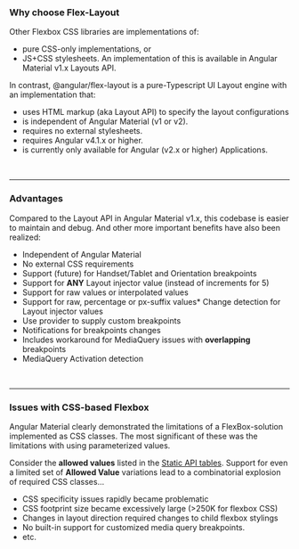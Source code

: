 ### Why choose Flex-Layout

Other Flexbox CSS libraries are implementations of:

* pure CSS-only implementations, or 
* JS+CSS stylesheets. An implementation of this is available in Angular Material v1.x Layouts API.

In contrast, @angular/flex-layout is a pure-Typescript UI Layout engine with an implementation that: 

*  uses HTML markup (aka Layout API) to specify the layout configurations
*  is independent of Angular Material (v1 or v2).
*  requires no external stylesheets.
*  requires Angular v4.1.x or higher.
*  is currently only available for Angular (v2.x or higher) Applications.

<br/>

----

### Advantages 

Compared to the Layout API in Angular Material v1.x, this codebase is easier to maintain and debug.
And other more important benefits have also been realized:

*  Independent of Angular Material 
*  No external CSS requirements
*  Support (future) for Handset/Tablet and Orientation breakpoints
*  Support for **ANY** Layout injector value (instead of increments for 5)
*  Support for raw values or interpolated values
*  Support for raw, percentage or px-suffix values*  Change detection for Layout injector values
*  Use provider to supply custom breakpoints
*  Notifications for breakpoints changes
  *  Includes workaround for MediaQuery issues with **overlapping** breakpoints
*  MediaQuery Activation detection 

<br/>

----

### Issues with CSS-based Flexbox

Angular Material clearly demonstrated the limitations of a FlexBox-solution implemented as CSS classes. The most significant of these was the limitations with using parameterized values. 

Consider the **allowed values** listed in the [Static API tables](https://github.com/angular/flex-layout/wiki/Declarative-API-Overview#api-for-dom-containers). Support for even a limited set of **Allowed Value** variations lead to a combinatorial explosion of required CSS classes... 

* CSS specificity issues rapidly became problematic
* CSS footprint size became excessively large (>250K for flexbox CSS)
* Changes in layout direction required changes to child flexbox stylings
* No built-in support for customized media query breakpoints.
* etc.
